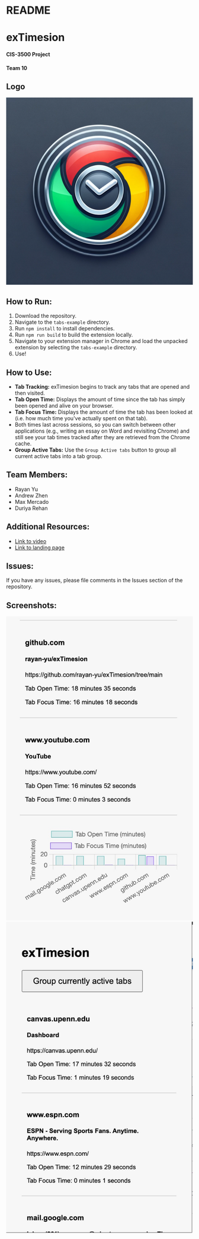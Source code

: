 
# README
# exTimesion
#### CIS-3500 Project
#### Team 10

## Logo
![Extension Logo](logo.webp)

## How to Run:
1. Download the repository.
2. Navigate to the `tabs-example` directory.
3. Run `npm install` to install dependencies.
4. Run `npm run build` to build the extension locally.
5. Navigate to your extension manager in Chrome and load the unpacked extension by selecting the `tabs-example` directory.
6. Use!

## How to Use:
- **Tab Tracking:** exTimesion begins to track any tabs that are opened and then visited.
- **Tab Open Time:** Displays the amount of time since the tab has simply been opened and alive on your browser.
- **Tab Focus Time:** Displays the amount of time the tab has been looked at (i.e. how much time you've actually spent on that tab).
- Both times last across sessions, so you can switch between other applications (e.g., writing an essay on Word and revisiting Chrome) and still see your tab times tracked after they are retrieved from the Chrome cache.
- **Group Active Tabs:** Use the `Group Active tabs` button to group all current active tabs into a tab group.

## Team Members:
- Rayan Yu
- Andrew Zhen
- Max Mercado
- Duriya Rehan

## Additional Resources:
- [Link to video](https://youtu.be/8Sm2bGfN0NU)
- [Link to landing page](https://maxmerc.github.io/exTimesion-landing-page/)

## Issues:
If you have any issues, please file comments in the Issues section of the repository.

## Screenshots:
![Screenshot 1](exTimesion.jpg)
![Screenshot 2](exTimesion_2.jpg)

